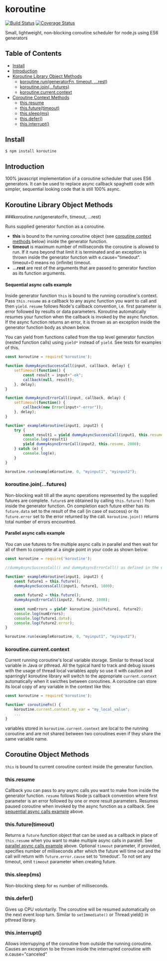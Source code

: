 # koroutine

[![Build Status](https://travis-ci.org/raksoras/koroutine.svg?branch=master)](https://travis-ci.org/raksoras/koroutine)
[![Coverage Status](https://coveralls.io/repos/github/raksoras/koroutine/badge.svg?branch=master)](https://coveralls.io/github/raksoras/koroutine?branch=master)

Small, lightweight, non-blocking coroutine scheduler for node.js using ES6 generators

## Table of Contents

- [Install](#install)
- [Introduction](#introduction)
- [Koroutine Library Object Methods](#koroutine-library-object-methods)
  * [koroutine.run(generatorFn, timeout, ...rest)](#koroutinerungeneratorfn-timeout-rest)
  * [koroutine.join(...futures)](#koroutinejoinfutures)
  * [koroutine.current.context](#koroutinecurrentcontext)
- [Coroutine Context Methods](#coroutine-context-methods)
  * [this.resume](#thisresume)
  * [this.future(timeout)](#thisfuturetimeout)
  * [this.sleep(ms)](#thissleepms)
  * [this.defer()](#thisdefer)
  * [this.interrupt()](#thiscancel)

## Install

```sh
$ npm install koroutine
```

## Introduction

100% javascript implementation of a coroutine scheduler that uses ES6 generators. It can be used 
to replace async callback spaghetti code with simpler, sequential looking code that is still 100% async.

## Koroutine Library Object Methods

###koroutine.run(generatorFn, timeout, ...rest)

Runs supplied generator function as a coroutine. 

  * __this__ is bound to the running coroutine object (see [coroutine context methods](#coroutine-object-methods) below) inside the generator function.  
  * __timeout__ is maximum number of milliseconds the coroutine is allowed to run. If it runs beyond that limit it is terminated and an exception is thrown inside the generator function with e.cause="timedout". timeout=0 means no (infinite) timeout.  
  * __...rest__  are rest of the arguments that are passed to generator function as its function arguments.  

#### Sequential async calls example
Inside generator function `this` is bound to the running coroutine's context. Pass `this.resume` as a 
callback to any async function you want to call and then `yield`. `resume` follows Node's callback 
convention, i.e. first parameter is error followed by results or data parameters. Koroutine automatically resumes your 
function when the callback is invoked by the async function. If the async function returns an error, it 
is thrown as an exception inside the generator function body as shown below.

You can yield from functions called from the top level generator function (nested function calls) using `yield*` instead of `yield`. See tests for examples of this.
```js
const koroutine = require('koroutine');

function dummyAsyncSuccessCall(input, callback, delay) {
    setTimeout(function() {
        const result = input+"-ok";
        callback(null, result);
    }, delay);
}

function dummyAsyncErrorCall(input, callback, delay) {
    setTimeout(function() {
        callback(new Error(input+"-error"));
    }, delay);
}

function* exampleKoroutine(input1, input2) {
    try {
        const result1 = yield dummyAsyncSuccessCall(input1, this.resume, 1000);
        console.log(result1)
        yield dummyAsyncErrorCall(input2, this.resume, 2000);
    } catch (e) {
        console.log(e);
    }
}

koroutine.run(exampleKoroutine, 0, "myinput1", "myinput2");
```

### koroutine.join(...futures)
Non-blocking wait till all the async operations represented by the supplied futures are complete. `future`s are obtained by calling `this.future()` from inside the generator function. On completion each future either has its `future.data` set to the result of the call (in case of success) or its `future.error` set to the error returned by the call. `koroutine.join()` returns total number of errors encountred.

#### Parallel async calls example
You can use futures to fire multiple async calls in parallel and then wait for all of them to complete at a single point in your code as shown below:

```js
const koroutine = require('koroutine');

//dummyAsyncSuccessCall() and dummyAsyncErrorCall() as defined in the example above

function* exampleKoroutine(input1, input2) {
    const future1 = this.future();
    dummyAsyncSuccessCall(input1, future1, 1000);
    
    const future2 = this.future();
    dummyAsyncErrorCall(input2, future2, 1000);
    
    const numErrors = yield* koroutine.join(future1, future2);
    console.log(numErrors);
    console.log(future1.data);
    console.log(future2.error);
}

koroutine.run(exampleKoroutine, 0, "myinput1", "myinput2");
```

### koroutine.current.context
Current running coroutine's local variable storage. Similar to thread local variable in Java or pthread. All the typical hard
to track and debug issues with the usage of thread local variables apply so use it with caution and sparringly!
koroutine library will switch to the appropriate `current.context` automatically when it swicthes between coroutines. A
coroutine can store its local copy of any variable in the context like this:

```js
const koroutine = require('koroutine');

function* coroutineFn() {
    koroutine.current.context.my_var = "my_local_value";
    ...
}
```
variables stored in `koroutine.current.context` are local to the running coroutine and are not shared between two coroutines even if they share the same variable name.

## Coroutine Object Methods
`this` is bound to current coroutine context inside the generator function.

### this.resume
Callback you can pass to any async calls you want to make from inside the generator function. `resume` follows Node js 
callback convention where first parameter is an error followed by one or more result parameters. Resumes paused coroutine when 
invoked by the async function as a callback. See [sequential async calls example](#sequential-async-calls-example) above.

### this.future(timeout)
Returns a `future` function object that can be used as a callback in place of `this.resume` when you want to make multiple 
async calls in paralell. See [parallel async calls example](#parallel-async-calls-example) above.
Optional `timeout` parameter, if provided, specifies number of milliseconds after which the future will time out and the call
will return with `future.error.cause` set to 'timedout'. To not set any timeout, omit `timeout` parameter when creating
future.

### this.sleep(ms)
Non-blocking sleep for `ms` number of milliseconds.

### this.defer()
Gives up CPU voluntarily. The coroutine will be resumed automatically on the next event loop turn. Similar to `setImmediate()` 
or Thread.yield() in pthread library.

### this.interrupt()
Allows interrupying of the coroutine from outside the running coroutine. Causes an exception to be thrown inside the
interrupted coroutine with e.cause="canceled"

